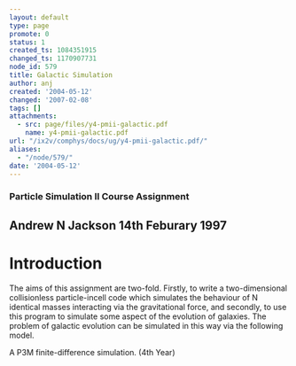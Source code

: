 ```yaml
---
layout: default
type: page
promote: 0
status: 1
created_ts: 1084351915
changed_ts: 1170907731
node_id: 579
title: Galactic Simulation
author: anj
created: '2004-05-12'
changed: '2007-02-08'
tags: []
attachments:
  - src: page/files/y4-pmii-galactic.pdf
    name: y4-pmii-galactic.pdf
url: "/ix2v/comphys/docs/ug/y4-pmii-galactic.pdf/"
aliases:
  - "/node/579/"
date: '2004-05-12'
---
```

### Particle Simulation II Course Assignment
## Andrew N Jackson 14th Feburary 1997
# Introduction
The aims of this assignment are two-fold. Firstly, to write a two-dimensional collisionless particle-incell code which simulates the behaviour of N identical masses interacting via the gravitational force, and secondly, to use this program to simulate some aspect of the evolution of galaxies. The problem of galactic evolution can be simulated in this way via the following model.

A P3M finite-difference simulation. (4th Year)
